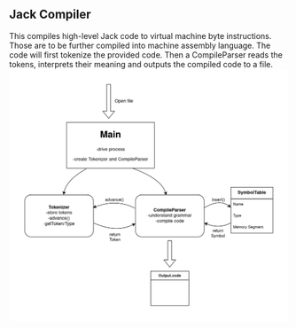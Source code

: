 ## Jack Compiler
This compiles high-level Jack code to virtual machine byte instructions. Those are to be further compiled into machine assembly language. 
The code will first tokenize the provided code. Then a CompileParser reads the tokens, interprets their meaning and outputs the compiled code to a file.
![Block Diagram](./compiler_first_stage.png)
